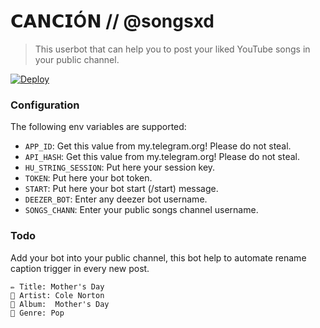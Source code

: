 # 𝗖𝗔𝗡𝗖𝗜Ó𝗡 // @songsxd 
> This userbot that can help you to post your liked YouTube songs in your public channel.

[![Deploy](https://www.herokucdn.com/deploy/button.svg)](https://heroku.com/deploy)

### Configuration

The following env variables are supported:

 - `APP_ID`: Get this value from my.telegram.org! Please do not steal.
 - `API_HASH`: Get this value from my.telegram.org! Please do not steal.
 - `HU_STRING_SESSION`: Put here your session key.
 - `TOKEN`: Put here your bot token. 
 - `START`: Put here your bot start (/start) message.
 - `DEEZER_BOT`: Enter any deezer bot username. 
 - `SONGS_CHANN`: Enter your public songs channel username.
 
 ### Todo
 Add your bot into your public channel, this bot help to automate rename caption trigger in every new post.
 ```
 ✏️ Title: Mother's Day
 👤 Artist: Cole Norton
 💽 Album:  Mother's Day
 🎼 Genre: Pop 

